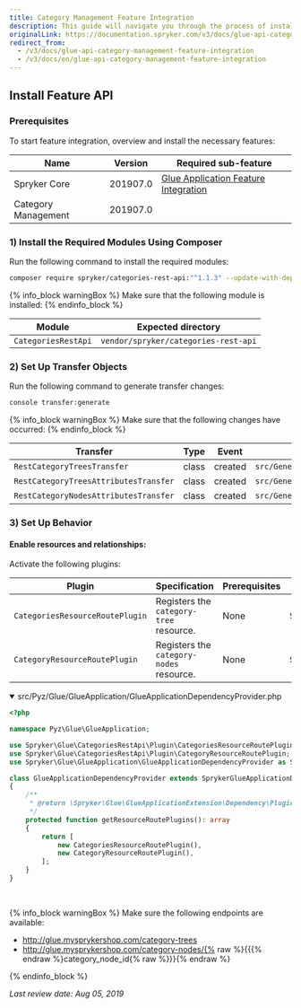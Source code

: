 ```yaml
---
title: Category Management Feature Integration
description: This guide will navigate you through the process of installing and configuring the Category API feature in Spryker OS.
originalLink: https://documentation.spryker.com/v3/docs/glue-api-category-management-feature-integration
redirect_from:
  - /v3/docs/glue-api-category-management-feature-integration
  - /v3/docs/en/glue-api-category-management-feature-integration
---
```


## Install Feature API
### Prerequisites
To start feature integration, overview and install the necessary features:

| Name | Version | Required sub-feature |
| --- | --- | --- |
| Spryker Core | 201907.0	 | 	[Glue Application Feature Integration](/docs/scos/dev/migration-and-integration/201907.0/feature-integration-guides/glue-api/glue-application-feature-integration.html) |
| Category Management | 201907.0 |  |

### 1) Install the Required Modules Using Composer
Run the following command to install the required modules:

```bash
composer require spryker/categories-rest-api:"^1.1.3" --update-with-dependencies
```

{% info_block warningBox %}
Make sure that the following module is installed:
{% endinfo_block %}

| Module | Expected directory |
| --- | --- |
| `CategoriesRestApi` | `vendor/spryker/categories-rest-api` |

### 2) Set Up Transfer Objects
Run the following command to generate transfer changes:

```bash
console transfer:generate
```

{% info_block warningBox %}
Make sure that the following changes have occurred:
{% endinfo_block %}

| Transfer | Type | Event | Path |
| --- | --- | --- | --- |
| `RestCategoryTreesTransfer` | class | created | `src/Generated/Shared/Transfer/RestCategoryTreesTransfer` |
| `RestCategoryTreesAttributesTransfer` | class | created | `src/Generated/Shared/Transfer/RestCategoryTreesAttributesTransfer` |
| `RestCategoryNodesAttributesTransfer` | class | created | `src/Generated/Shared/Transfer/RestCategoryNodesAttributesTransfer` |

### 3) Set Up Behavior
#### Enable resources and relationships:
Activate the following plugins:

| Plugin | Specification | Prerequisites | Namespace |
| --- | --- | --- | --- |
| `CategoriesResourceRoutePlugin` | Registers the `category-tree` resource. | None | `Spryker\Glue\CategoriesRestApi\Plugin` |
| `CategoryResourceRoutePlugin` | Registers the `category-nodes` resource. | None | `Spryker\Glue\CategoriesRestApi\Plugin` |

<details open>
<summary>src/Pyz/Glue/GlueApplication/GlueApplicationDependencyProvider.php</summary>
    
```php
<?php

namespace Pyz\Glue\GlueApplication;

use Spryker\Glue\CategoriesRestApi\Plugin\CategoriesResourceRoutePlugin;
use Spryker\Glue\CategoriesRestApi\Plugin\CategoryResourceRoutePlugin;
use Spryker\Glue\GlueApplication\GlueApplicationDependencyProvider as SprykerGlueApplicationDependencyProvider;

class GlueApplicationDependencyProvider extends SprykerGlueApplicationDependencyProvider
{
    /**
     * @return \Spryker\Glue\GlueApplicationExtension\Dependency\Plugin\ResourceRoutePluginInterface[]
     */
    protected function getResourceRoutePlugins(): array
    {
        return [
            new CategoriesResourceRoutePlugin(),
            new CategoryResourceRoutePlugin(),
        ];
    }
}
```

</br>
</details>

{% info_block warningBox %}
Make sure the following endpoints are available:<ul><li>http://glue.mysprykershop.com/category-trees</li><li>http://glue.mysprykershop.com/category-nodes/{% raw %}{{{% endraw %}category_node_id{% raw %}}}{% endraw %}</li></ul>
{% endinfo_block %}

*Last review date: Aug 05, 2019*

